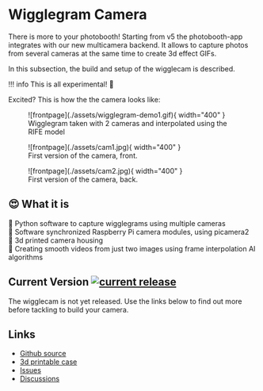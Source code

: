# Wigglegram Camera

There is more to your photobooth! Starting from v5 the photobooth-app integrates with our new multicamera backend.
It allows to capture photos from several cameras at the same time to create 3d effect GIFs.

In this subsection, the build and setup of the wigglecam is described.

!!! info
    This is all experimental! 🧪

Excited? This is how the the camera looks like:

<figure markdown>
  ![frontpage](./assets/wigglegram-demo1.gif){ width="400" }
  <figcaption>Wigglegram taken with 2 cameras and interpolated using the RIFE model</figcaption>
</figure>

<figure markdown>
  ![frontpage](./assets/cam1.jpg){ width="400" }
  <figcaption>First version of the camera, front.</figcaption>
</figure>

<figure markdown>
  ![frontpage](./assets/cam2.jpg){ width="400" }
  <figcaption>First version of the camera, back.</figcaption>
</figure>

## 😍 What it is

🧪 Python software to capture wigglegrams using multiple cameras  
🧪 Software synchronized Raspberry Pi camera modules, using picamera2  
🧪 3d printed camera housing  
🧪 Creating smooth videos from just two images using frame interpolation AI algorithms  

## Current Version [![current release](https://img.shields.io/pypi/v/wigglecam)](https://pypi.org/project/wigglecam/)

The wigglecam is not yet released. Use the links below to find out more before tackling to build your camera.

## Links

- [Github source](https://github.com/photobooth-app/wigglecam/)
- [3d printable case](https://github.com/photobooth-app/wigglecam-3d)
- [Issues](https://github.com/photobooth-app/wigglecam/issues)
- [Discussions](https://github.com/photobooth-app/photobooth-app/discussions)
